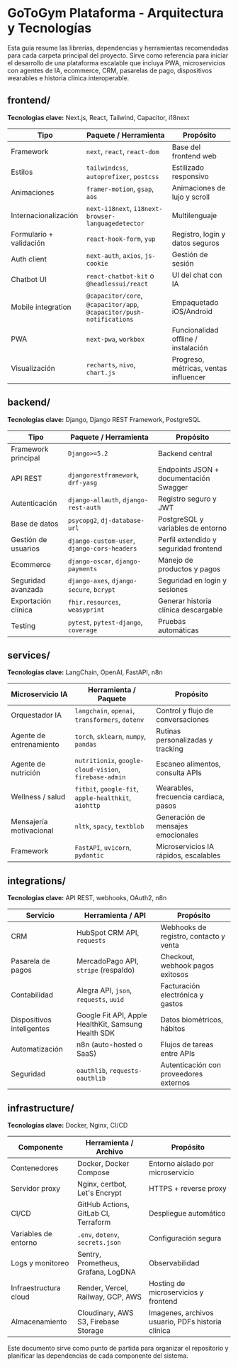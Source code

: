# GoToGym Plataforma - Arquitectura y Tecnologías

Esta guía resume las librerías, dependencias y herramientas recomendadas para cada carpeta principal del proyecto. Sirve como referencia para iniciar el desarrollo de una plataforma escalable que incluya PWA, microservicios con agentes de IA, ecommerce, CRM, pasarelas de pago, dispositivos wearables e historia clínica interoperable.

## frontend/
**Tecnologías clave:** Next.js, React, Tailwind, Capacitor, i18next

| Tipo | Paquete / Herramienta | Propósito |
| --- | --- | --- |
| Framework | `next`, `react`, `react-dom` | Base del frontend web |
| Estilos | `tailwindcss`, `autoprefixer`, `postcss` | Estilizado responsivo |
| Animaciones | `framer-motion`, `gsap`, `aos` | Animaciones de lujo y scroll |
| Internacionalización | `next-i18next`, `i18next-browser-languagedetector` | Multilenguaje |
| Formulario + validación | `react-hook-form`, `yup` | Registro, login y datos seguros |
| Auth client | `next-auth`, `axios`, `js-cookie` | Gestión de sesión |
| Chatbot UI | `react-chatbot-kit` o `@headlessui/react` | UI del chat con IA |
| Mobile integration | `@capacitor/core`, `@capacitor/app`, `@capacitor/push-notifications` | Empaquetado iOS/Android |
| PWA | `next-pwa`, `workbox` | Funcionalidad offline / instalación |
| Visualización | `recharts`, `nivo`, `chart.js` | Progreso, métricas, ventas influencer |

## backend/
**Tecnologías clave:** Django, Django REST Framework, PostgreSQL

| Tipo | Paquete / Herramienta | Propósito |
| --- | --- | --- |
| Framework principal | `Django>=5.2` | Backend central |
| API REST | `djangorestframework`, `drf-yasg` | Endpoints JSON + documentación Swagger |
| Autenticación | `django-allauth`, `django-rest-auth` | Registro seguro y JWT |
| Base de datos | `psycopg2`, `dj-database-url` | PostgreSQL y variables de entorno |
| Gestión de usuarios | `django-custom-user`, `django-cors-headers` | Perfil extendido y seguridad frontend |
| Ecommerce | `django-oscar`, `django-payments` | Manejo de productos y pagos |
| Seguridad avanzada | `django-axes`, `django-secure`, `bcrypt` | Seguridad en login y sesiones |
| Exportación clínica | `fhir.resources`, `weasyprint` | Generar historia clínica descargable |
| Testing | `pytest`, `pytest-django`, `coverage` | Pruebas automáticas |

## services/
**Tecnologías clave:** LangChain, OpenAI, FastAPI, n8n

| Microservicio IA | Herramienta / Paquete | Propósito |
| --- | --- | --- |
| Orquestador IA | `langchain`, `openai`, `transformers`, `dotenv` | Control y flujo de conversaciones |
| Agente de entrenamiento | `torch`, `sklearn`, `numpy`, `pandas` | Rutinas personalizadas y tracking |
| Agente de nutrición | `nutritionix`, `google-cloud-vision`, `firebase-admin` | Escaneo alimentos, consulta APIs |
| Wellness / salud | `fitbit`, `google-fit`, `apple-healthkit`, `aiohttp` | Wearables, frecuencia cardíaca, pasos |
| Mensajería motivacional | `nltk`, `spacy`, `textblob` | Generación de mensajes emocionales |
| Framework | `FastAPI`, `uvicorn`, `pydantic` | Microservicios IA rápidos, escalables |

## integrations/
**Tecnologías clave:** API REST, webhooks, OAuth2, n8n

| Servicio | Herramienta / API | Propósito |
| --- | --- | --- |
| CRM | HubSpot CRM API, `requests` | Webhooks de registro, contacto y venta |
| Pasarela de pagos | MercadoPago API, `stripe` (respaldo) | Checkout, webhook pagos exitosos |
| Contabilidad | Alegra API, `json`, `requests`, `uuid` | Facturación electrónica y gastos |
| Dispositivos inteligentes | Google Fit API, Apple HealthKit, Samsung Health SDK | Datos biométricos, hábitos |
| Automatización | n8n (auto-hosted o SaaS) | Flujos de tareas entre APIs |
| Seguridad | `oauthlib`, `requests-oauthlib` | Autenticación con proveedores externos |

## infrastructure/
**Tecnologías clave:** Docker, Nginx, CI/CD

| Componente | Herramienta / Archivo | Propósito |
| --- | --- | --- |
| Contenedores | Docker, Docker Compose | Entorno aislado por microservicio |
| Servidor proxy | Nginx, certbot, Let's Encrypt | HTTPS + reverse proxy |
| CI/CD | GitHub Actions, GitLab CI, Terraform | Despliegue automático |
| Variables de entorno | `.env`, `dotenv`, `secrets.json` | Configuración segura |
| Logs y monitoreo | Sentry, Prometheus, Grafana, LogDNA | Observabilidad |
| Infraestructura cloud | Render, Vercel, Railway, GCP, AWS | Hosting de microservicios y frontend |
| Almacenamiento | Cloudinary, AWS S3, Firebase Storage | Imagenes, archivos usuario, PDFs historia clínica |

Este documento sirve como punto de partida para organizar el repositorio y planificar las dependencias de cada componente del sistema.
